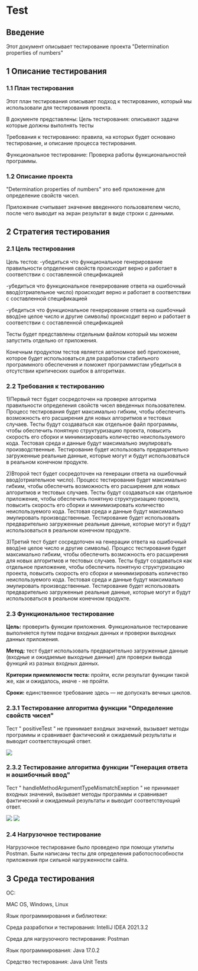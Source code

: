 # Test

## Введение

Этот документ описывает тестирование проекта "Determination properties of numbers"

## 1  Описание тестирования

### 1.1  План тестирования

Этот план тестирования описывает подход к тестированию, который мы использовали для тестирования проекта.

В документе представлены:
Цель тестирования: описывают задачи которые должны выполнять тесты

Требования к тестированию: правила, на которых будет основано тестирование, и описание процесса тестирования.

Функциональное тестирование: Проверка работы функциональностей программы.

### 1.2 Описание проекта

"Determination properties of numbers" это веб приложение для определение свойств чисел.

Приложение считывает значение введенного пользователем число, после чего выводит на экран результат в виде строки с данными.

## 2 Стратегия тестирования

### 2.1 Цель тестирования

Цель тестов:
-убедиться что функциональное генерирование правильности опрделения свойств происходит верно и работает в соответствии с составленной спецификацией

-убедиться что функциональное генерирование ответа на ошибочный ввод(отриательное число) происходит верно и работает в соответствии с составленной спецификацией

-убедиться что функциональное генерирование ответа на ошибочный ввод(не целое число и другие символы) происходит верно и работает в соответствии с составленной спецификацией

Тесты будет представлены отдельным файлом который мы можем запустить отдельно от приложения.

Конечным продуктом тестов является автономное веб приложение, которое будет использоваться для разработки стабильного программного обеспечения и поможет программистам убедиться в отсутствии критических ошибок в алгоритмах.

### 2.2 Требования к тестированию

1)Первый тест будет сосредоточен на проверке алгоритма правильности определения свойств чисел введенных пользователем.
Процесс тестирования будет максимально гибким, чтобы обеспечить возможность его расширения для новых алгоритмов и тестовых случаев.
Тесты будут создаваться как отдельное файл программы, чтобы обеспечить понятную структуризацию проекта, повысить скорость его сборки и минимизировать количество неиспользуемого кода.
Тестовая среда и данные будут максимально эмулировать производственные.
Тестирование будет использовать предварительно загруженные реальные данные, которые могут и будут использоваться в реальном конечном продукте.


2)Второй тест будет сосредоточен на генерации ответа на ошибочный ввод(отриательное число).
Процесс тестирования будет максимально гибким, чтобы обеспечить возможность его расширения для новых алгоритмов и тестовых случаев.
Тесты будут создаваться как отдельное приложение, чтобы обеспечить понятную структуризацию проекта, повысить скорость его сборки и минимизировать количество неиспользуемого кода.
Тестовая среда и данные будут максимально эмулировать производственные.
Тестирование будет использовать предварительно загруженные реальные данные, которые могут и будут использоваться в реальном конечном продукте.


3)Третий тест будет сосредоточен на генерации ответа на ошибочный ввод(не целое число и другие символы).
Процесс тестирования будет максимально гибким, чтобы обеспечить возможность его расширения для новых алгоритмов и тестовых случаев.
Тесты будут создаваться как отдельное приложение, чтобы обеспечить понятную структуризацию проекта, повысить скорость его сборки и минимизировать количество неиспользуемого кода.
Тестовая среда и данные будут максимально эмулировать производственные.
Тестирование будет использовать предварительно загруженные реальные данные, которые могут и будут использоваться в реальном конечном продукте.

### 2.3 Функциональное тестирование

**Цель:** проверить функции приложения. Функциональное тестирование выполняется путем подачи входных данных и проверки выходных данных приложения.

**Метод:** тест будет использовать предварительно загруженные данные (входные и ожидаемые выходные данные) для проверки вывода функций из разных входных данных.

**Критерии приемлемости теста:** пройти, если результат функции такой же, как и ожидалось, иначе - не пройти.

**Сроки:** единственное требование здесь — не допускать вечных циклов.

### 2.3.1 Тестирование алгоритма функции "Определение свойств чисел"

Тест " positiveTest " не принимает входных значений, вызывает методы программы и сравнивает фактический и ожидаемый результаты и выводит соответствующий ответ.  

![](https://github.com/NAsQuk/TRITPO_6/blob/main/TESTS/теск%20кейс%20ответ%20на%20запрос%20польз._1.png)

### 2.3.2 Тестирование алгоритма функции "Генерация ответа н аошибочный ввод"

Тест " handleMethodArgumentTypeMismatchExeption " не принимает входных значений, вызывает методы программы и сравнивает фактический и ожидаемый результаты и выводит соответствующий ответ. 

![](https://github.com/NAsQuk/TRITPO_6/blob/main/TESTS/тест-комплект%20ошибка_1.png)
![](https://github.com/NAsQuk/TRITPO_6/blob/main/TESTS/тест-комплект%20ошибка_2.png)

### 2.4 Нагрузочное тестирование

Нагрузочное тестирование было проведено при помощи утилиты Postman.
Были написаны тесты для определения работоспособности приложения при сильной нагруженности сайта.

## 3 Среда тестирования

ОС:

MAC OS, Windows, Linux

Язык программирования и библиотеки:

Среда разработки и тестирования: IntelliJ IDEA 2021.3.2

Среда для нагрузочного тестирования: Postman

Язык программирования: Java 17.0.2

Средство тестирования: Java Unit Tests
